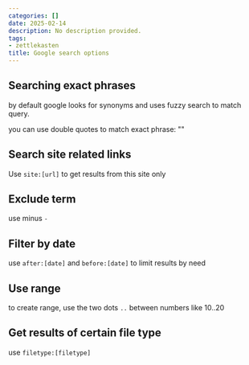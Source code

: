 ```yaml
---
categories: []
date: 2025-02-14
description: No description provided.
tags:
- zettlekasten
title: Google search options
---
```


## Searching exact phrases

by default google looks for synonyms and uses fuzzy search to match query.

you can use double quotes to match exact phrase: ""

## Search site related links

Use `site:[url]` to get results from this site only

## Exclude term

use minus `-`

## Filter by date

use `after:[date]` and `before:[date]` to limit results by need

## Use range

to create range, use the two dots `..` between numbers like 10..20

## Get results of certain file type

use `filetype:[filetype]`